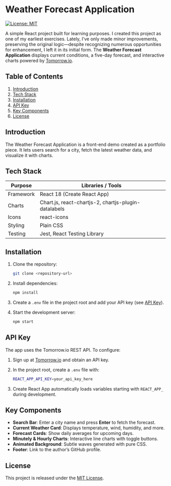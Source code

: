 # Weather Forecast Application

[![License: MIT](https://img.shields.io/badge/License-MIT-yellow.svg)](LICENSE)

A simple React project built for learning purposes. I created this project as one of my earliest exercises. Lately, I’ve only made minor improvements, preserving the original logic—despite recognizing numerous opportunities for enhancement, I left it in its initial form. The **Weather Forecast Application** displays current conditions, a five-day forecast, and interactive charts powered by [Tomorrow.io](https://www.tomorrow.io/).

## Table of Contents

1. [Introduction](#introduction)
2. [Tech Stack](#tech-stack)
3. [Installation](#installation)
4. [API Key](#api-key)
5. [Key Components](#key-components)
6. [License](#license)

## Introduction

The Weather Forecast Application is a front-end demo created as a portfolio piece. It lets users search for a city, fetch the latest weather data, and visualize it with charts.

## Tech Stack

| Purpose   | Libraries / Tools                                    |
| --------- | ---------------------------------------------------- |
| Framework | React 18 (Create React App)                          |
| Charts    | Chart.js, react-chartjs-2, chartjs-plugin-datalabels |
| Icons     | react-icons                                          |
| Styling   | Plain CSS                                            |
| Testing   | Jest, React Testing Library                          |

## Installation

1. Clone the repository:

   ```bash
   git clone <repository-url>
   ```
2. Install dependencies:

   ```bash
   npm install
   ```
3. Create a `.env` file in the project root and add your API key (see [API Key](#api-key)).
4. Start the development server:

   ```bash
   npm start
   ```

## API Key

The app uses the Tomorrow\.io REST API. To configure:

1. Sign up at [Tomorrow.io](https://www.tomorrow.io/) and obtain an API key.
2. In the project root, create a `.env` file with:

   ```bash
   REACT_APP_API_KEY=your_api_key_here
   ```
3. Create React App automatically loads variables starting with `REACT_APP_` during development.

## Key Components

* **Search Bar**: Enter a city name and press **Enter** to fetch the forecast.
* **Current Weather Card**: Displays temperature, wind, humidity, and more.
* **Forecast Cards**: Show daily averages for upcoming days.
* **Minutely & Hourly Charts**: Interactive line charts with toggle buttons.
* **Animated Background**: Subtle waves generated with pure CSS.
* **Footer**: Link to the author’s GitHub profile.

## License

This project is released under the [MIT License](./LICENSE).
